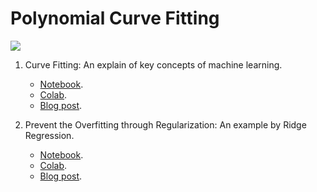# Polynomial Curve Fitting
[<img src="https://img.shields.io/badge/author-rlrocha-orange?style=flat-square"/>](https://github.com/rlrocha)

1. Curve Fitting: An explain of key concepts of machine learning.
    * [Notebook](regression.ipynb).
    * [Colab](https://colab.research.google.com/drive/1ava7PBC6BDYWIoUNyOUXthYzyB6yH-Dc?usp=sharing).
    * [Blog post](https://medium.com/@rlrocha/curve-fitting-13feb098951d).

2. Prevent the Overfitting through Regularization: An example by Ridge Regression.
    * [Notebook](ridgeRegression.ipynb).
    * [Colab](https://colab.research.google.com/drive/1y3sYbvX1VL6xF68ensMDrLPtFSsxrjMd?usp=sharing).
    * [Blog post](https://medium.com/@rlrocha/prevent-the-overfitting-through-regularization-c50e3b490964).

<!-- Teste [Link](https://medium.com/@rlrocha/curve-fitting-13feb098951d) -->